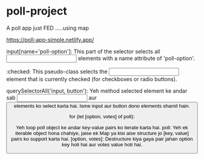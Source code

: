 # poll-project
 A poll app just FED .....using map

https://poll-app-simple.netlify.app/
















input[name='poll-option']: This part of the selector selects all <input> elements with a name attribute of 'poll-option'.

:checked: This pseudo-class selects the <input> element that is currently checked (for checkboxes or radio buttons).


 querySelectorAll('input, button'):
 Yeh method selected element ke andar sab <input> aur <button> elements ko select karta hai. Isme input aur button dono elements shamil hain.


 for (let [option, votes] of poll):

 Yeh loop poll object ke andar key-value pairs ko iterate karta hai.
poll: Yeh ek iterable object hona chahiye, jaise ek Map ya kisi aise structure jo [key, value] pairs ko support karta hai.
[option, votes]: Destructure kiya gaya pair jahan option key hoti hai aur votes value hoti hai.